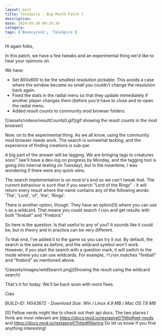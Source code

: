 ```yaml
---
layout: post
title: TaleSpire - Bug Month Patch 7
description:
date: 2024-05-30 09:24:30
category:
tags: ['Bouncyrock', 'TaleSpire']
---
```


Hi again folks,

In this patch, we have a few tweaks and an experimental thing we'd like to hear your opinions on.

We have:

- Set 800x600 to be the smallest resolution pickable. This avoids a case where the window became so small you couldn't change the resolution back again.
- Fixed the stats in the radial menu so that they update immediately if another player changes them (before you'd have to close and re-open the radial menu.
- Added result counts to community mod browser folders

![/assets/videos/resultCounts0.gif](gif showing the result counts in the mod browser)

Now, on to the experimental thing. As we all know, using the community mod browser needs work. The search is somewhat lacking, and the experience of finding creations is sub-par.

A big part of the answer will be tagging. We are bringing tags to creatures soon™ (we'll have a dev-log on progress by Monday, and the tagging tool is going into internal testing on Tuesday), but in the meantime, I was wondering if there were any quick wins.

The search implementation is on mod.io's end so we can't tweak that. The current behaviour is such that if you search "Lord of the Rings" - it will return every result where the name contains any of the following words: 'The', 'Lord', 'of', 'the', 'Rings'.

There is another option, though. They have an option[0] where you can use `%` as a wildcard. That means you could search `fi%b%` and get results with both "fireball" and "Firebird."

So here is the question: Is that useful to any of you? It sounds like it could be, but in theory and in practice can be very different.

To that end, I've added it to the game so you can try it out. By default, the search is the same as before, and the wildcard symbol won't work. However, if you start the search with a question mark, it will switch to the mode where you can use wildcards. For example, `?fi%b%` matches "fireball" and "firebird" as mentioned above.

![/assets/images/wildSearch.png](Showing the result using the wildcard search)

That's it for today. We'll be back soon with more fixes.

Ciao

*BUILD-ID: 14543672 - Download Size: Win / Linux 4.9 MB / Mac OS 7.8 MB*


[0] Fellow nerds might like to check out their api docs. The two places I think are most relevant are https://docs.mod.io/restapiref/?http#get-mods and https://docs.mod.io/restapiref/?http#filtering
Do let us know if you find anything interesting!
